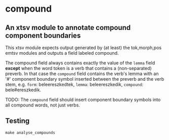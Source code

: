 # compound

## An xtsv module to annotate compound component boundaries

This xtsv module expects output generated by (at least) the tok,morph,pos emtsv modules and outputs a field labeled compound.

The compound field always contains exactly the value of the `lemma` field **except** when the word token is a verb that contains a (non-separated) preverb. In that case the `compound` field contains the verb's lemma with an '#' component boundary symbol inserted between the preverb and the verb stem, e.g. `form`: beleereszkedtek, `lemma`: beleereszkedik, `compound`: bele#ereszkedik.

TODO: The `compound` field should insert component boundary symbols into all compound words, not just verbs.

## Testing

`make analyse_compounds`
